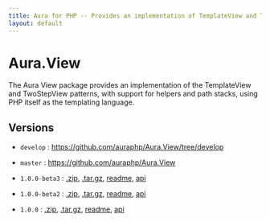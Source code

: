 ```yaml
---
title: Aura for PHP -- Provides an implementation of TemplateView and TwoStepView
layout: default
---
```


Aura.View
=========

The Aura View package provides an implementation of the TemplateView and TwoStepView patterns, with support for helpers and path stacks, using PHP itself as the templating language.

Versions
--------

- `develop` : <https://github.com/auraphp/Aura.View/tree/develop>

- `master` : <https://github.com/auraphp/Aura.View>

- `1.0.0-beta3` : [.zip](https://github.com/auraphp/Aura.View/zipball/1.0.0-beta3), [.tar.gz](https://github.com/auraphp/Aura.View/tarball/1.0.0-beta3), [readme](version/1.0.0-beta3/), [api](version/1.0.0-beta3/api/)

- `1.0.0-beta2` : [.zip](https://github.com/auraphp/Aura.View/zipball/1.0.0-beta2), [.tar.gz](https://github.com/auraphp/Aura.View/tarball/1.0.0-beta2), [readme](version/1.0.0-beta2/), [api](version/1.0.0-beta2/api/)

- `1.0.0` : [.zip](https://github.com/auraphp/Aura.View/zipball/1.0.0), [.tar.gz](https://github.com/auraphp/Aura.View/tarball/1.0.0), [readme](version/1.0.0/), [api](version/1.0.0/api/)

